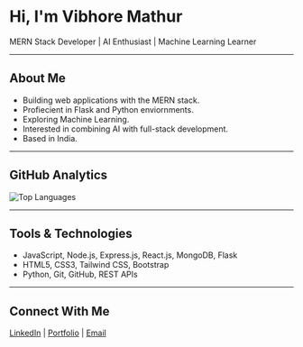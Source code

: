 # Hi, I'm Vibhore Mathur

MERN Stack Developer | AI Enthusiast | Machine Learning Learner

---

## About Me
- Building web applications with the MERN stack.
- Profiecient in Flask and Python enviornments.
- Exploring Machine Learning.
- Interested in combining AI with full-stack development.
- Based in India.

---

## GitHub Analytics
![Top Languages](https://github-readme-stats.vercel.app/api/top-langs/?username=VIBHORE-LAB&layout=compact&theme=radical)

---

## Tools & Technologies
- JavaScript, Node.js, Express.js, React.js, MongoDB, Flask
- HTML5, CSS3, Tailwind CSS, Bootstrap
- Python, Git, GitHub, REST APIs

---

## Connect With Me
[LinkedIn](https://linkedin.com/in/your-profile) | [Portfolio](https://yourportfolio.com) | [Email](mailto:youremail@example.com)
